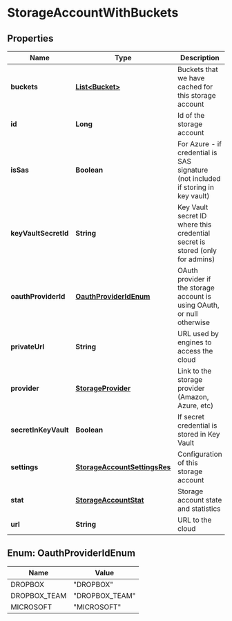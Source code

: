 
# StorageAccountWithBuckets

## Properties
Name | Type | Description | Notes
------------ | ------------- | ------------- | -------------
**buckets** | [**List&lt;Bucket&gt;**](Bucket.md) | Buckets that we have cached for this storage account |  [optional]
**id** | **Long** | Id of the storage account |  [optional]
**isSas** | **Boolean** | For Azure - if credential is SAS signature (not included if storing in key vault) |  [optional]
**keyVaultSecretId** | **String** | Key Vault secret ID where this credential secret is stored (only for admins) |  [optional]
**oauthProviderId** | [**OauthProviderIdEnum**](#OauthProviderIdEnum) | OAuth provider if the storage account is using OAuth, or null otherwise |  [optional]
**privateUrl** | **String** | URL used by engines to access the cloud |  [optional]
**provider** | [**StorageProvider**](StorageProvider.md) | Link to the storage provider (Amazon, Azure, etc) |  [optional]
**secretInKeyVault** | **Boolean** | If secret credential is stored in Key Vault |  [optional]
**settings** | [**StorageAccountSettingsRes**](StorageAccountSettingsRes.md) | Configuration of this storage account |  [optional]
**stat** | [**StorageAccountStat**](StorageAccountStat.md) | Storage account state and statistics |  [optional]
**url** | **String** | URL to the cloud |  [optional]


<a name="OauthProviderIdEnum"></a>
## Enum: OauthProviderIdEnum
Name | Value
---- | -----
DROPBOX | &quot;DROPBOX&quot;
DROPBOX_TEAM | &quot;DROPBOX_TEAM&quot;
MICROSOFT | &quot;MICROSOFT&quot;



